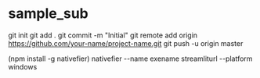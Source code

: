 # sample_sub
git init
git add .
git commit -m "Initial"
git remote add origin https://github.com/your-name/project-name.git
git push -u origin master

(npm install -g nativefier)
nativefier --name exename streamliturl --platform windows
